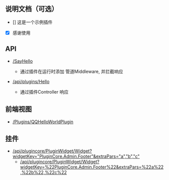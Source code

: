 ## 说明文档（可选）

- [] 这是一个示例插件
- [x] 感谢使用

## API

- [/SayHello](/SayHello)
  - 通过插件在运行时添加 管道Middleware, 并拦截响应

- [/api/plugins/Hello](/api/plugins/Hello)
  - 通过插件Controller 响应

## 前端视图

- [/Plugins/QQHelloWorldPlugin](/Plugins/QQHelloWorldPlugin)

## 挂件

- [/api/plugincore/PluginWidget/Widget?widgetKey="PluginCore.Admin.Footer"&extraPars="a","b","c"](/api/plugincore/PluginWidget/Widget?widgetKey="PluginCore.Admin.Footer"&extraPars="a","b","c")
  - [/api/plugincore/PluginWidget/Widget?widgetKey=%22PluginCore.Admin.Footer%22&extraPars=%22a%22,%22b%22,%22c%22](/api/plugincore/PluginWidget/Widget?widgetKey=%22PluginCore.Admin.Footer%22&extraPars=%22a%22,%22b%22,%22c%22)



